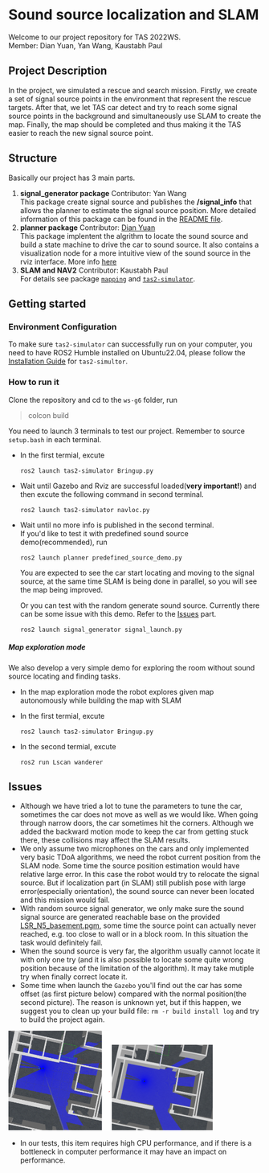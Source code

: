 # Sound source localization and SLAM

Welcome to our project repository for TAS 2022WS.    
Member: Dian Yuan, Yan Wang, Kaustabh Paul

## Project Description
In the project, we simulated a rescue and search mission. Firstly, we create a set of signal source points in the environment that represent the rescue targets. After that, we let TAS car detect and try to reach some signal source points in the background and simultaneously use SLAM to create the map. Finally, the map should be completed and thus making it the TAS easier to reach the new signal source point.

## Structure
Basically our project has 3 main parts.  
1. **signal_generator package**   Contributor: Yan Wang  
This package create signal source and publishes the **/signal_info** that allows the planner to estimate the signal source position. More detailed information of this package can be found in the [README file](/src/signal_generator/README.md).
2. **planner package**   Contributor: [Dian Yuan](https://gitlab.lrz.de/ge23coj)  
This package implentent the algrithm to locate the sound source and build a state machine to drive the car to sound source. It also contains a visualization node for a more intuitive view of the sound source in the rviz interface. More info [here](/src/planner/README.md) 
3. **SLAM and NAV2**   Contributor: Kaustabh Paul  
For details see package [`mapping`](/src/mapping/README.md) and [`tas2-simulator`](/src/tas2-simulator/README.md).
## Getting started
### Environment Configuration
To make sure `tas2-simulator` can successfully run on your computer, you need to have ROS2 Humble installed on Ubuntu22.04, please follow the [Installation Guide](https://gitlab.lrz.de/tas_2223/tas2-simulator#installation-guide) for `tas2-simultor`.

### How to run it

Clone the repository and cd to the `ws-g6` folder, run 
> colcon build  


You need to launch 3 terminals to test our project. Remember to source `setup.bash` in each terminal.

- In the first termial, excute
    ```
    ros2 launch tas2-simulator Bringup.py
    ```

- Wait until Gazebo and Rviz are successful loaded(**very important!**) and then excute the following command in second terminal.
    ```
    ros2 launch tas2-simulator navloc.py 
    ```



- Wait until no more info is published in the second terminal.  
    If you'd like to test it with predefined sound source demo(recommended), run 
    ```
    ros2 launch planner predefined_source_demo.py
    ```
    You are expected to see the car start locating and moving to the signal source, at the same time SLAM is being done in parallel, so you will see the map being improved.  
    
    Or you can test with the random generate sound source. Currently there can be some issue with this demo. Refer to the [Issues](https://gitlab.lrz.de/tas_2223/tas-project/group-6/ws-g6/-/blob/main/README.md#issues) part.
    ```
    ros2 launch signal_generator signal_launch.py
    ```
##### Map exploration mode
We also develop a very simple demo for exploring the room without sound source locating and finding tasks.
- In the map exploration mode the robot explores given map autonomously while building the map with SLAM

- In the first termial, excute
    ```
    ros2 launch tas2-simulator Bringup.py
    ```
- In the second termial, excute
    ```
    ros2 run Lscan wanderer
    ```
## Issues
- Although we have tried a lot to tune the parameters to tune the car, sometimes the car does not move as well as we would like. When going through narrow doors, the car sometimes hit the corners. Although we added the backward motion mode to keep the car from getting stuck there, these collisions may affect the SLAM results.
- We only assume two microphones on the cars and only implemented very basic TDoA algorithms, we need the robot current position from the SLAM node. Some time the source position estimation would have relative large error. In this case the robot would try to relocate the signal source. But if localization part (in SLAM) still publish pose with large error(especially orientation), the sound source can never been located and this mission would fail.
- With random source signal generator, we only make sure the sound signal source are generated reachable base on the provided [LSR_N5_basement.pgm](src/tas2-simulator/maps/LSR_N5_basement.pgm), some time the source point can actually never reached, e.g. too close to wall or in a block room. In this situation the task would definitely fail.
- When the sound source is very far, the algorithm usually cannot locate it with only one try (and it is also possible to locate some quite wrong position because of the limitation of the algorithm). It may take mutiple try when finally correct locate it.
- Some time when launch the `Gazebo` you'll find out the car has some offset (as first picture below) compared with the normal position(the second picture).  The reason is unknown yet, but if this happen, we suggest you to clean up your build file: `rm -r build install log` and try to build the project again.

<img src = '/img/issue1.png' width = "40%">  
<img src = '/img/normal.png' width = "40%">  
 
- In our tests, this item requires high CPU performance, and if there is a bottleneck in computer performance it may have an impact on performance.


